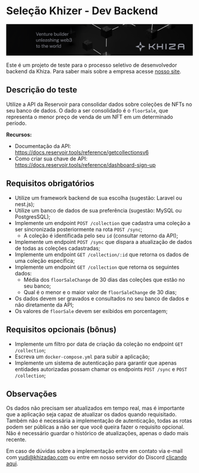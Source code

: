 # Seleção Khizer - Dev Backend

![logo khiza](img/capa_khiza.png)

Este é um projeto de teste para o processo seletivo de desenvolvedor backend da Khiza. Para saber mais sobre a empresa acesse <a href="https://khizadao.com">nosso site</a>.

## Descrição do teste

Utilize a API da Reservoir para consolidar dados sobre coleções de NFTs no seu banco de dados. O dado a ser consolidado é o `floorSale`, que representa o menor preço de venda de um NFT em um determinado período.

**Recursos:**
- Documentação da API: https://docs.reservoir.tools/reference/getcollectionsv6
- Como criar sua chave de API: https://docs.reservoir.tools/reference/dashboard-sign-up

## Requisitos obrigatórios

- Utilize um framework backend de sua escolha (sugestão: Laravel ou nest.js);
- Utilize um banco de dados de sua preferência (sugestão: MySQL ou PostgresSQL);
- Implemente um endpoint `POST /collection` que cadastra uma coleção a ser sincronizada posteriormente na rota `POST /sync`;
  - A coleção é identificada pelo seu `id` (consultar retorno da API);
- Implemente um endpoint `POST /sync` que dispara a atualização de dados de todas as coleções cadastradas;
- Implemente um endpoint `GET /collection/:id` que retorna os dados de uma coleção específica;
- Implemente um endpoint `GET /collection` que retorna os seguintes dados:
  - Média dos `floorSaleChange` de 30 dias das coleções que estão no seu banco;
  - Qual é o menor e o maior valor de `floorSaleChange` de 30 dias;
- Os dados devem ser gravados e consultados no seu banco de dados e não diretamente da API;
- Os valores de `floorSale` devem ser exibidos em porcentagem;

## Requisitos opcionais (bônus)

- Implemente um filtro por data de criação da coleção no endpoint `GET /collection`;
- Escreva um `docker-compose.yml` para subir a aplicação;
- Implemente um sistema de autenticação para garantir que apenas entidades autorizadas possam chamar os endpoints `POST /sync` e `POST /collection`;

## Observações

Os dados não precisam ser atualizados em tempo real, mas é importante que a aplicação seja capaz de atualizar os dados quando requisitado. Também não é necessária a implementação de autenticação, todas as rotas podem ser públicas a não ser que você queira fazer o requisito opcional.
Não é necessário guardar o histórico de atualizações, apenas o dado mais recente.

Em caso de dúvidas sobre a implementação entre em contato via e-mail com
<a href="mailto:yudi@khizadao.com">yudi@khizadao.com</a> ou entre em nosso servidor do Discord <a href="https://discord.gg/9VAqhxp6K6">clicando aqui</a>.
